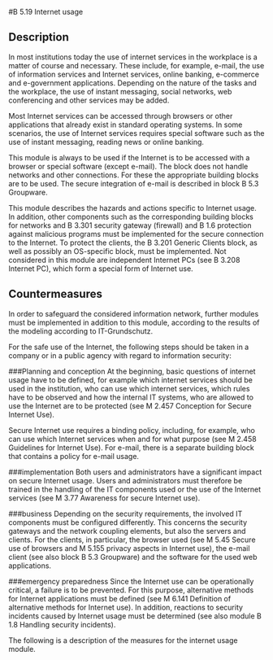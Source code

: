 #B 5.19 Internet usage
## Description 
In most institutions today the use of internet services in the workplace is a matter of course and necessary. These include, for example, e-mail, the use of information services and Internet services, online banking, e-commerce and e-government applications. Depending on the nature of the tasks and the workplace, the use of instant messaging, social networks, web conferencing and other services may be added.

Most Internet services can be accessed through browsers or other applications that already exist in standard operating systems. In some scenarios, the use of Internet services requires special software such as the use of instant messaging, reading news or online banking.

This module is always to be used if the Internet is to be accessed with a browser or special software (except e-mail). The block does not handle networks and other connections. For these the appropriate building blocks are to be used. The secure integration of e-mail is described in block B 5.3 Groupware.

This module describes the hazards and actions specific to Internet usage. In addition, other components such as the corresponding building blocks for networks and B 3.301 security gateway (firewall) and B 1.6 protection against malicious programs must be implemented for the secure connection to the Internet. To protect the clients, the B 3.201 Generic Clients block, as well as possibly an OS-specific block, must be implemented. Not considered in this module are independent Internet PCs (see B 3.208 Internet PC), which form a special form of Internet use.



## Countermeasures 
In order to safeguard the considered information network, further modules must be implemented in addition to this module, according to the results of the modeling according to IT-Grundschutz.

For the safe use of the Internet, the following steps should be taken in a company or in a public agency with regard to information security:



###Planning and conception
At the beginning, basic questions of internet usage have to be defined, for example which internet services should be used in the institution, who can use which internet services, which rules have to be observed and how the internal IT systems, who are allowed to use the Internet are to be protected (see M 2.457 Conception for Secure Internet Use).

Secure Internet use requires a binding policy, including, for example, who can use which Internet services when and for what purpose (see M 2.458 Guidelines for Internet Use). For e-mail, there is a separate building block that contains a policy for e-mail usage.



###implementation
Both users and administrators have a significant impact on secure Internet usage. Users and administrators must therefore be trained in the handling of the IT components used or the use of the Internet services (see M 3.77 Awareness for secure Internet use).



###business
Depending on the security requirements, the involved IT components must be configured differently. This concerns the security gateways and the network coupling elements, but also the servers and clients. For the clients, in particular, the browser used (see M 5.45 Secure use of browsers and M 5.155 privacy aspects in Internet use), the e-mail client (see also block B 5.3 Groupware) and the software for the used web applications.



###emergency preparedness
Since the Internet use can be operationally critical, a failure is to be prevented. For this purpose, alternative methods for Internet applications must be defined (see M 6.141 Definition of alternative methods for Internet use). In addition, reactions to security incidents caused by Internet usage must be determined (see also module B 1.8 Handling security incidents).

The following is a description of the measures for the internet usage module.



